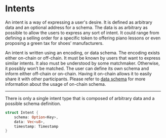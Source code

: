 # Intents

An intent is a way of expressing a user's desire. It is defined as arbitrary
data and an optional address for a schema. The data is as arbitrary as possible
to allow the users to express any sort of intent. It could range from defining a
selling order for a specific token to offering piano lessons or even proposing a
green tax for shoes’ manufacturers.

An intent is written using an encoding, or data schema. The encoding exists
either on-chain or off-chain. It must be known by users that want to express
similar intents. It also must be understood by some matchmaker. Otherwise, it 
possibly won’t be  matched. The user can define its own schema and inform either 
off-chain or on-chain. Having it on-chain allows it to easily share it with other
participants. Please refer to [data schema](./../ledger/storage/data-schema.md) for more
information about the usage of on-chain schema.

---

There is only a single intent type that is composed of arbitrary data and a
possible schema definition.

```rust
struct Intent {
    schema: Option<Key>,
    data: Vec<u8>,
    timestamp: Timestamp
}
```
